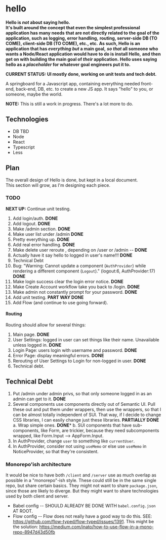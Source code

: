 # hello

**Hello is _not_ about saying hello.**  
**It's built around the concept that even the simplest professional application has many needs**
**that are not directly related to the goal of the application, such as logging, error handling,**
**routing, server-side DB (TO COME), client-side DB (TO COME), etc., etc.**
**As such, Hello is an application that has _everything but_ a main goal,**
**_so that_ all someone who wants a Node/React application would have to do is install Hello,**
**and then get on with building the main goal of _their_ application.**
**Hello uses saying hello as a _placeholder_ for whatever goal engineers put it to.**

**CURRENT STATUS: UI mostly done, working on unit tests and tech debt.**

A springboard for a Javascript app, containing everything needed front-end, back-end, DB, etc. to create a new JS app.  It says "hello" to you, or someone, maybe the world.

**NOTE:** This is still a work in progress.  There's a lot more to do.

## Technologies

- DB TBD
- Node
- React
- Typescript
- Less

## Plan

The overall design of Hello is done, but kept in a local document.  
This section will grow, as I'm designing each piece.
### TODO

**NEXT UP:** Continue unit testing.

1. Add login/auth. **DONE**
2. Add logout. **DONE**
3. Make /admin section. **DONE**
4. Make user list under /admin **DONE**
5. Pretty everything up. **DONE**
6. Add real error handling. **DONE**
7. Make delete user reroute , depending on /user or /admin  -- **DONE**
8. Actually have it say hello to logged in user's name!!! **DONE**
9. Technical Debt 
10. Bug: "Warning: Cannot update a component (`AuthProvider`) while rendering a different component (`Logout`)."  (logout:6, AuthProvider:17) **DONE**
11. Make login success clear the login error notice. **DONE**
12. Make Create Account workflow take you back to /login. **DONE**
13. Make admin not constantly prompt for your password. **DONE**
14. Add unit testing. **PART WAY DONE**
15. Add Flow (and continue to use going forward).
#### Routing

Routing should allow for several things:

1. Main page.  **DONE**
2. User Settings: logged in user can set things like their name.  Unavailable unless logged in.  **DONE**
3. Login Page: users login with username and password.  **DONE**
4. Error Page: display meaningful errors.  **DONE**
5. Rerouting of User Settings to Login for non-logged in user. **DONE**
6. Technical debt.
## Technical Debt
1. Put /admin under admin privs, so that only someone logged in as an admin can get to it. **DONE**
2. Several components use components directly out of Semantic UI.  Pull these out and put them under wrappers, then use the wrappers, so that I can be almost totally independent of SUI.  That way, if I decide to change CSS libraries, 
I can easily change just these libraries. **PARTIALLY DONE**
    a. Wrap simple ones. **DONE***
    b. SUI components that have sub-components, like Form, are trickier, because
    they need subcomponents wrapped, like Form.Input --> AppForm.Input.
3. In AuthProvider, change `user` to something like `currentUser`.
4. In AuthProvider, consider not using `useMemo` or else use `useMemo` in NoticeProvider, so that they're consistent.

### Monorepo'ish architecture

It would be nice to have both `/client` and `/server` use as much overlap as possible in a 
"monorepo"-ish style.  These could still be in the same single repo, but share certain basics.  They might not want to share `package.json`, since those are likely to diverge.  But they might want to share technologies used by both client and server.

* Babel config -- SHOULD ALREADY BE DONE WITH `babel.config.json` AT ROOT.
* Flow config -- Flow does not really have a good way to do this.  SEE: https://github.com/flow-typed/flow-typed/issues/1391.  This might be the solution: https://medium.com/inato/how-to-use-flow-in-a-mono-repo-8947d43d50fb

